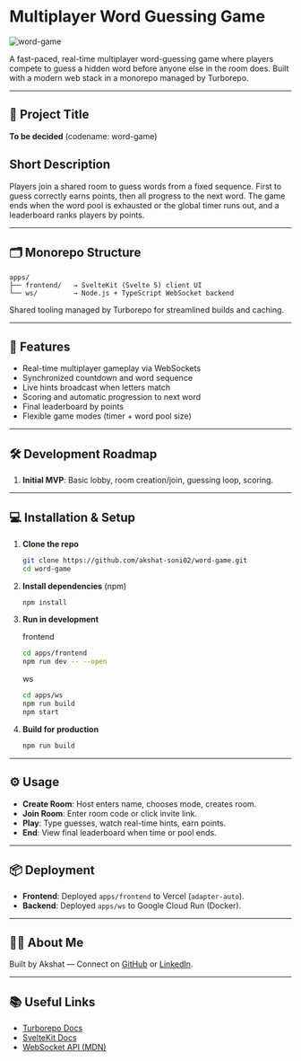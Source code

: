 # Multiplayer Word Guessing Game

![word-game]("statics/images/word-game-home.png")

A fast-paced, real-time multiplayer word-guessing game where players compete to guess a hidden word before anyone else in the room does. Built with a modern web stack in a monorepo managed by Turborepo.

---

## 📌 Project Title

**To be decided** (codename: word-game)

##  Short Description

Players join a shared room to guess words from a fixed sequence. First to guess correctly earns points, then all progress to the next word. The game ends when the word pool is exhausted or the global timer runs out, and a leaderboard ranks players by points.

---

## 🗂️ Monorepo Structure

```
apps/
├── frontend/   → SvelteKit (Svelte 5) client UI
└── ws/         → Node.js + TypeScript WebSocket backend
```

Shared tooling managed by Turborepo for streamlined builds and caching.

---

## 🚀 Features

- Real-time multiplayer gameplay via WebSockets
- Synchronized countdown and word sequence
- Live hints broadcast when letters match
- Scoring and automatic progression to next word
- Final leaderboard by points
- Flexible game modes (timer + word pool size)

---

## 🛠️ Development Roadmap

1. **Initial MVP**: Basic lobby, room creation/join, guessing loop, scoring.

---

## 💻 Installation & Setup

1. **Clone the repo**
   ```bash
   git clone https://github.com/akshat-soni02/word-game.git
   cd word-game
   ```
2. **Install dependencies** (npm)
   ```bash
   npm install
   ```
3. **Run in development**

   frontend
   ```bash
   cd apps/frontend
   npm run dev -- --open
   ```

   ws
   ```bash
   cd apps/ws
   npm run build
   npm start
   ```

4. **Build for production**
   ```bash
   npm run build
   ```

---

## ⚙️ Usage

- **Create Room**: Host enters name, chooses mode, creates room.
- **Join Room**: Enter room code or click invite link.
- **Play**: Type guesses, watch real-time hints, earn points.
- **End**: View final leaderboard when time or pool ends.

---

## 📦 Deployment

- **Frontend**: Deployed `apps/frontend` to Vercel (`adapter-auto`).
- **Backend**: Deployed `apps/ws` to Google Cloud Run (Docker).

---

## 🙋‍♂️ About Me

Built by Akshat — Connect on [GitHub](https://github.com/akshat-soni02) or [LinkedIn](https://linkedin.com/in/-akshat-soni).

---

## 📚 Useful Links

- [Turborepo Docs](https://turborepo.org/docs)
- [SvelteKit Docs](https://kit.svelte.dev/docs)
- [WebSocket API (MDN)](https://developer.mozilla.org/docs/Web/API/WebSockets_API)

